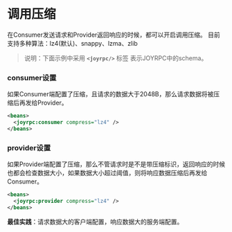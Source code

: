 调用压缩
==
在Consumer发送请求和Provider返回响应的时候，都可以开启调用压缩。
目前支持多种算法：lz4(默认)、snappy、lzma、zlib
>说明：下面示例中采用  **`<joyrpc/>`** 标签 表示JOYRPC中的schema。

### consumer设置

如果Consumer端配置了压缩，且请求的数据大于2048B，那么请求数据将被压缩后再发给Provider。

  ```xml
  <beans>
    <joyrpc:consumer compress="lz4" />
  </beans>
  ```
### provider设置

如果Provider端配置了压缩，那么不管请求时是不是带压缩标识，返回响应的时候也都会检查数据大小，如果数据大小超过阈值，则将响应数据压缩后再发给Consumer。

  ```xml
  <beans>
    <joyrpc:provider compress="lz4" />
  </beans>
  ```

**最佳实践**：请求数据大的客户端配置，响应数据大的服务端配置。